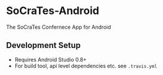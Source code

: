 # SoCraTes-Android

The SoCraTes Confernece App for Android

## Development Setup

* Requires Android Studio 0.8+
* For build tool, api level dependencies etc. see `.travis.yml`
